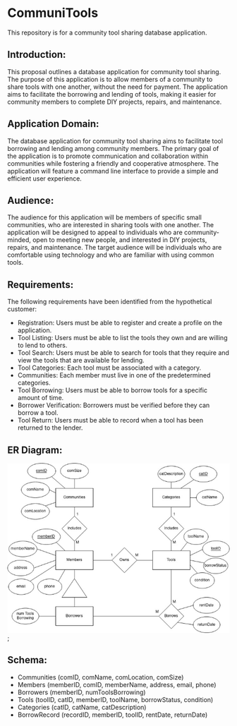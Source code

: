 <h1>CommuniTools</h1>

<p>This repository is for a community tool sharing database application.</p>

<h2>Introduction:</h2>
<p>This proposal outlines a database application for community tool sharing. The purpose of this application is to allow members of a community to share tools with one another, without the need for payment. The application aims to facilitate the borrowing and lending of tools, making it easier for community members to complete DIY projects, repairs, and maintenance.</p>

<h2>Application Domain:</h2>

<p>The database application for community tool sharing aims to facilitate tool borrowing and lending among community members. The primary goal of the application is to promote communication and collaboration within communities while fostering a friendly and cooperative atmosphere. The application will feature a command line interface to provide a simple and efficient user experience.</p>

<h2>Audience:</h2>

<p>The audience for this application will be members of specific small communities, who are interested in sharing tools with one another. The application will be designed to appeal to individuals who are community-minded, open to meeting new people, and interested in DIY projects, repairs, and maintenance. The target audience will be individuals who are comfortable using technology and who are familiar with using common tools.</p>

<h2>Requirements:</h2>

<p>The following requirements have been identified from the hypothetical customer:</p>

<ul><li>Registration: Users must be able to register and create a profile on the application.</li>
<li>Tool Listing: Users must be able to list the tools they own and are willing to lend to others.</li>
<li>Tool Search: Users must be able to search for tools that they require and view the tools that are available for lending.</li>
<li>Tool Categories: Each tool must be associated with a category.</li>
<li>Communities: Each member must live in one of the predetermined categories.</li>
<li>Tool Borrowing: Users must be able to borrow tools for a specific amount of time.</li>
<li>Borrower Verification: Borrowers must be verified before they can borrow a tool.</li>
<li>Tool Return: Users must be able to record when a tool has been returned to the lender.</li>
</ul>

<h2>ER Diagram:</h2>

<img src="https://github.com/charlijj/CommuniTools/blob/main/communiTools_ER.jpg">;

<h2>Schema:</h2>

<ul>
<li>Communities (comID, comName, comLocation, comSize)</li>
<li>Members (memberID, comID, memberName, address, email, phone)</li>
<li>Borrowers (memberID, numToolsBorrowing)</li>
<li>Tools (toolID, catID, memberID, toolName, borrowStatus, condition)</li>
<li>Categories (catID, catName, catDescription)</li>
<li>BorrowRecord (recordID, memberID, toolID, rentDate, returnDate)</li>
</ul>
